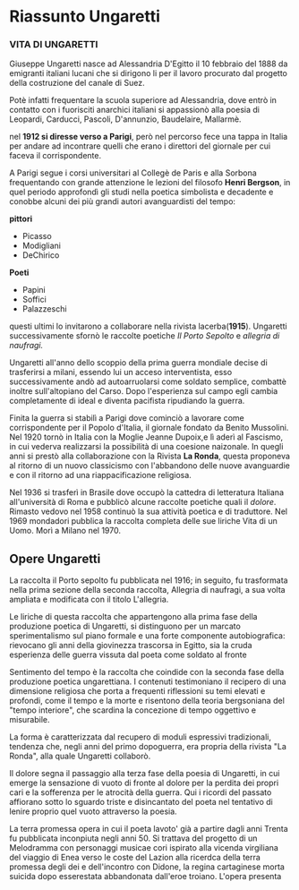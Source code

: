 # Riassunto Ungaretti

### VITA DI UNGARETTI
Giuseppe Ungaretti nasce ad Alessandria D'Egitto il 10 febbraio del 1888 da emigranti italiani lucani che si dirigono li per il lavoro procurato dal progetto della costruzione del canale di Suez.

Potè infatti frequentare la scuola superiore ad Alessandria, dove entrò in contatto con i fuorisciti anarchici italiani si appassionò alla poesia di Leopardi, Carducci, Pascoli, D'annunzio, Baudelaire, Mallarmè.

nel **1912 si diresse verso a Parigi**, però nel percorso fece una tappa in Italia per andare ad incontrare quelli che erano i direttori del giornale per cui faceva il corrispondente.

A Parigi segue i corsi universitari al Collegè de Paris e alla Sorbona frequentando con grande 
attenzione le lezioni del filosofo **Henri Bergson**, in quel periodo approfondì gli studi nella poetica simbolista e decadente e conobbe alcuni dei più grandi autori avanguardisti del tempo:

**pittori**
- Picasso 
- Modigliani 
- DeChirico

**Poeti**
- Papini
- Soffici
- Palazzeschi

questi ultimi lo invitarono a collaborare nella rivista lacerba(**1915**).
Ungaretti successivamente sfornò le raccolte poetiche *Il Porto Sepolto* e *allegria di naufragi.*

Ungaretti all'anno dello scoppio della prima guerra mondiale decise di trasferirsi a milani, essendo lui un acceso interventista, esso successivamente andò ad autoarruolarsi come soldato semplice, combattè inoltre sull'altopiano del Carso.
Dopo l'esperienza sul campo egli cambia completamente di ideal e diventa pacifista ripudiando la guerra.

Finita la guerra si stabilì a Parigi dove cominciò a lavorare come corrispondente per il Popolo d'Italia, il giornale fondato da Benito Mussolini.
Nel 1920 tornò in Italia con la Moglie Jeanne Dupoix,e lì aderì al Fascismo, in cui vederva realizzarsi la possibilità di una coesione naizonale.
In quegli anni si prestò alla collaborazione con la Rivista **La Ronda**, questa proponeva al ritorno di un nuovo classicismo con l'abbandono delle nuove avanguardie e con il ritorno ad una riappacificazione religiosa.

Nel 1936 si trasferì in Brasile dove occupò la cattedra di letteratura Italiana all'università di Roma e pubblicò alcune raccolte poetiche quali il *dolore*.
Rimasto vedovo nel 1958 continuò la sua attività poetica e di traduttore.
Nel 1969 mondadori pubblica la raccolta completa delle sue liriche Vita di un Uomo.
Morì a Milano nel 1970.

## Opere Ungaretti

La raccolta il Porto sepolto fu pubblicata nel 1916; in seguito, fu trasformata nella prima sezione della seconda raccolta, Allegria di naufragi, a sua volta ampliata e modificata con il titolo L'allegria.

Le liriche di questa raccolta che appartengono alla prima fase della produzione poetica di Ungaretti, si distinguono per un marcato sperimentalismo sul piano formale e una forte componente autobiografica: rievocano gli anni della giovinezza trascorsa in Egitto, sia la cruda esperienza delle guerra vissuta dal poeta come soldato al fronte

Sentimento del tempo è la raccolta che coindide con la seconda fase della produzione poetica ungarettiana.
I contenuti testimoniano il recipero di una dimensione religiosa che porta a frequenti riflessioni su temi elevati e profondi, come il tempo e la morte e risentono della teoria bergsoniana del "tempo interiore", che scardina la concezione di tempo oggettivo e misurabile.

La forma è caratterizzata dal recupero di moduli espressivi tradizionali, tendenza che, negli anni del primo dopoguerra, era propria della rivista "La Ronda", alla quale Ungaretti collaborò.

Il dolore segna il passaggio alla terza fase della poesia di Ungaretti, in cui emerge la sensazione di vuoto di fronte al dolore per la perdita dei propri cari e la sofferenza per le atrocità della guerra. Qui i ricordi del passato affiorano sotto lo sguardo triste e disincantato del poeta nel tentativo di lenire proprio quel vuoto attraverso la poesia.

La terra promessa opera in cui il poeta lavoto' già a partire dagli anni Trenta fu pubblicata inconpiuta negli anni 50. Si trattava del progetto di un Melodramma con personaggi musicae cori ispirato alla vicenda virgiliana del viaggio di Enea verso le coste del Lazion alla ricerdca della terra promessa degli dei e dell'incontro con Didone, la regina cartaginese morta suicida dopo esserestata abbandonata dall'eroe troiano.
L'opera presenta 
<!--stackedit_data:
eyJoaXN0b3J5IjpbLTEwOTQ0OTA2MzYsNjA1Nzg1MzMsMTM3MT
I3OTc4MywtMTY5NTMyMDgzLC0zNTk3MzQxNDYsMTMxNDM0MTUy
NCwtMTM0OTA0MTUyMywtMTA5MTI4MjE4LC0yMDk4NDE4MjQ3LC
03NDE0MzIxOF19
-->